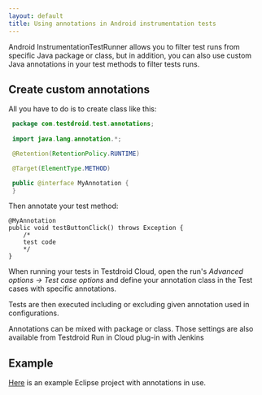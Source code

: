 ```yaml
---
layout: default
title: Using annotations in Android instrumentation tests
---
```


Android InstrumentationTestRunner allows you to filter test runs from
specific Java package or class, but in addition, you can also use
custom Java annotations in your test methods to filter tests runs.

## Create custom annotations 

All you have to do is to create class like this:


```java
 package com.testdroid.test.annotations;
 
 import java.lang.annotation.*;  

 @Retention(RetentionPolicy.RUNTIME)  

 @Target(ElementType.METHOD)  

 public @interface MyAnnotation {  
 }
```

Then annotate your test method:

```
@MyAnnotation
public void testButtonClick() throws Exception {
    /*
    test code
    */
} 
```

When running your tests in Testdroid Cloud, open the run's *Advanced
options -> Test case options* and define your annotation class in the
Test cases with specific annotations.


Tests are then executed including or excluding given annotation used
in configurations.

Annotations can be mixed with package or class. Those settings are
also available from Testdroid Run in Cloud plug-in with Jenkins

## Example

[Here]({{site.github.url}}/assets/testdroid-cloud-integration/annotations.zip) is an example Eclipse project with annotations in use.

